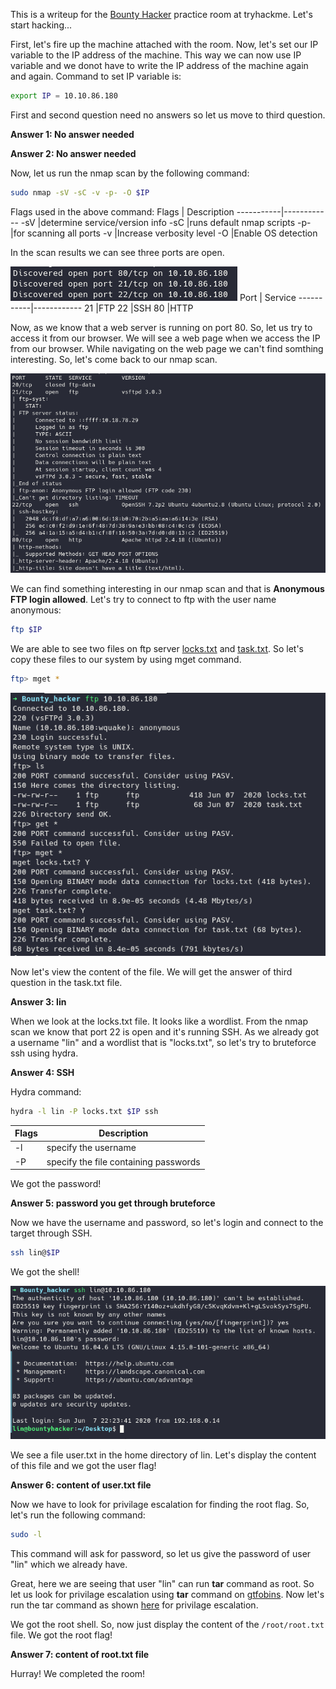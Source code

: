 This is a writeup for the [Bounty Hacker](https://tryhackme.com/room/attackerkb) practice room at tryhackme. Let's start hacking...

First, let's fire up the machine attached with the room. Now, let's set our IP variable to the IP address of the machine. This way we can now use IP variable and we donot have to write the IP address of the machine again and again. Command to set IP variable is:

```bash
export IP = 10.10.86.180
```
First and second question need no answers so let us move to third question.

**Answer 1: No answer needed**

**Answer 2: No answer needed**

Now, let us run the nmap scan by the following command:

```bash
sudo nmap -sV -sC -v -p- -O $IP
```
Flags used in the above command:
Flags      | Description
-----------|------------
-sV        |determine service/version info
-sC        |runs default nmap scripts
-p-        |for scanning all ports
-v         |Increase verbosity level
-O         |Enable OS detection

In the scan results we can see three ports are open.

![nmap](https://github.com/Kartik-Dixit/THM/blob/main/Bounty_hacker/images/nmap.png)
Port       | Service
-----------|------------
21         |FTP
22         |SSH
80         |HTTP

Now, as we know that a web server is running on port 80. So, let us try to access it from our browser. We will see a web page when we access the IP from our browser. While navigating on the web page we can't find somthing interesting. So, let's come back to our nmap scan.

![nmap_script](https://github.com/Kartik-Dixit/THM/blob/main/Bounty_hacker/images/script.png)

We can find something interesting in our nmap scan and that is **Anonymous FTP login allowed**. Let's try to connect to ftp with the user name anonymous:
```bash
ftp $IP
```

We are able to see two files on ftp server [locks.txt](https://github.com/Kartik-Dixit/THM/blob/main/Bounty_hacker/files/locks.txt) and [task.txt](https://github.com/Kartik-Dixit/THM/blob/main/Bounty_hacker/files/task.txt). So let's copy these files to our system by using mget command.
```bash
ftp> mget *
```
![ftp](https://github.com/Kartik-Dixit/THM/blob/main/Bounty_hacker/images/ftp.png)

Now let's view the content of the file. We will get the answer of third question in the task.txt file.

**Answer 3: lin**

When we look at the locks.txt file. It looks like a wordlist. From the nmap scan we know that port 22 is open and it's running SSH. As we already got a username "lin" and a wordlist that is "locks.txt", so let's try to bruteforce ssh using hydra.

**Answer 4: SSH**

Hydra command:
```bash
hydra -l lin -P locks.txt $IP ssh
```
Flags      | Description
-----------|------------
-l         |specify the username
-P         |specify the file containing passwords

We got the password!

**Answer 5: password you get through bruteforce**

Now we have the username and password, so let's login and connect to the target through SSH. 
```bash
ssh lin@$IP
```
We got the shell!

![ftp](https://github.com/Kartik-Dixit/THM/blob/main/Bounty_hacker/images/ssh.png)

We see a file user.txt in the home directory of lin. Let's display the content of this file and we got the user flag!

**Answer 6: content of user.txt file**

Now we have to look for privilage escalation for finding the root flag. So, let's run the following command:
```bash
sudo -l
```
This command will ask for password, so let us give the password of user "lin" which we already have.

Great, here we are seeing that user "lin" can run **tar** command as root. So let us look for privilage escalation using **tar** command on [gtfobins](https://gtfobins.github.io/gtfobins/tar/#sudo). Now let's run the tar command as shown [here](https://gtfobins.github.io/gtfobins/tar/#sudo) for privilage escalation. 

We got the root shell. So, now just display the content of the `/root/root.txt` file. We got the root flag!

**Answer 7: content of root.txt file**

Hurray! We completed the room!
